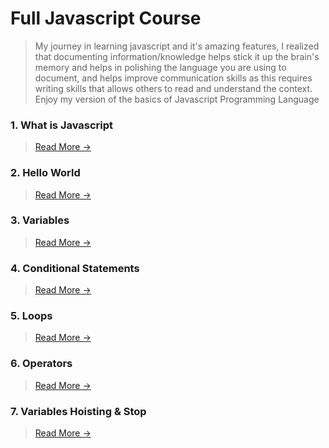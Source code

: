 # Full Javascript Course
> My journey in learning javascript and it's amazing features, I realized that documenting information/knowledge helps stick it up the brain's memory and helps in polishing the language you are using to document, and helps improve communication skills as this requires writing skills that allows others to read and understand the context. Enjoy my version of the basics of Javascript Programming Language

### 1. What is Javascript
> [Read More ->](https://github.com/lsmucassi/js_full_course/blob/main/1-javascript-intro/README.md)

### 2. Hello World
> [Read More ->](https://github.com/lsmucassi/js_full_course/blob/main/2-hello-world/README.md)

### 3. Variables
> [Read More ->](https://github.com/lsmucassi/js_full_course/blob/main/3-variables/README.md)

### 4. Conditional Statements
> [Read More ->](https://github.com/lsmucassi/js_full_course/blob/main/4-conditional-statements/README.md)

### 5. Loops
> [Read More ->](https://github.com/lsmucassi/js_full_course/blob/main/5-loops/README.md)

### 6. Operators
> [Read More ->](https://github.com/lsmucassi/js_full_course/blob/main/6-operators/README.md)

### 7. Variables Hoisting & Stop
> [Read More ->](https://github.com/lsmucassi/js_full_course/blob/main/7-hoisting/README.md)